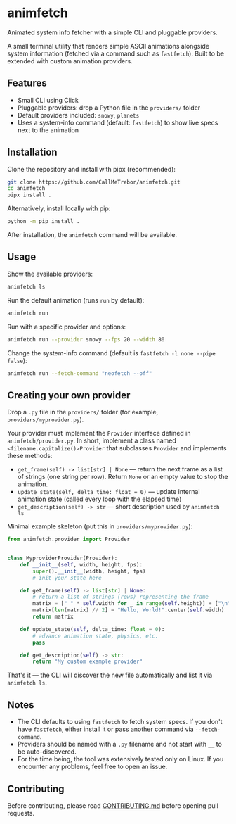 # animfetch

Animated system info fetcher with a simple CLI and pluggable providers.

A small terminal utility that renders simple ASCII animations alongside system information (fetched via a command such as `fastfetch`). Built to be extended with custom animation providers.

## Features

- Small CLI using Click
- Pluggable providers: drop a Python file in the `providers/` folder
- Default providers included: `snowy`, `planets`
- Uses a system-info command (default: `fastfetch`) to show live specs next to the animation

## Installation

Clone the repository and install with pipx (recommended):

```bash
git clone https://github.com/CallMeTrebor/animfetch.git
cd animfetch
pipx install .
```

Alternatively, install locally with pip:

```bash
python -m pip install .
```

After installation, the `animfetch` command will be available.

## Usage

Show the available providers:

```bash
animfetch ls
```

Run the default animation (runs `run` by default):

```bash
animfetch run
```

Run with a specific provider and options:

```bash
animfetch run --provider snowy --fps 20 --width 80
```

Change the system-info command (default is `fastfetch -l none --pipe false`):

```bash
animfetch run --fetch-command "neofetch --off"
```

## Creating your own provider

Drop a `.py` file in the `providers/` folder (for example, `providers/myprovider.py`).

Your provider must implement the `Provider` interface defined in `animfetch/provider.py`. In short, implement a class named `<filename.capitalize()>Provider` that subclasses `Provider` and implements these methods:

- `get_frame(self) -> list[str] | None` — return the next frame as a list of strings (one string per row). Return `None` or an empty value to stop the animation.
- `update_state(self, delta_time: float = 0)` — update internal animation state (called every loop with the elapsed time)
- `get_description(self) -> str` — short description used by `animfetch ls`

Minimal example skeleton (put this in `providers/myprovider.py`):

```python
from animfetch.provider import Provider


class MyproviderProvider(Provider):
    def __init__(self, width, height, fps):
        super().__init__(width, height, fps)
        # init your state here

    def get_frame(self) -> list[str] | None:
        # return a list of strings (rows) representing the frame
        matrix = [" " * self.width for _ in range(self.height)] + ["\n"]
        matrix[len(matrix) // 2] = "Hello, World!".center(self.width)
        return matrix

    def update_state(self, delta_time: float = 0):
        # advance animation state, physics, etc.
        pass

    def get_description(self) -> str:
        return "My custom example provider"

```

That's it — the CLI will discover the new file automatically and list it via `animfetch ls`.

## Notes

- The CLI defaults to using `fastfetch` to fetch system specs. If you don't have `fastfetch`, either install it or pass another command via `--fetch-command`.
- Providers should be named with a `.py` filename and not start with `__` to be auto-discovered.
- For the time being, the tool was extensively tested only on Linux. If you encounter any problems, feel free to open an issue.

## Contributing

Before contributing, please read [CONTRIBUTING.md](CONTRIBUTING.md) before opening pull requests.
